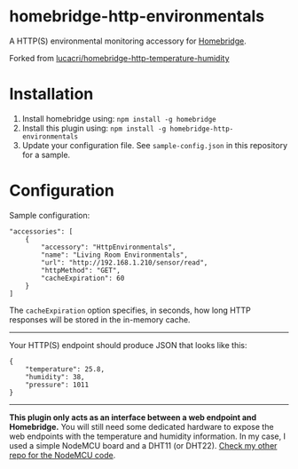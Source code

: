 # homebridge-http-environmentals

A HTTP(S) environmental monitoring accessory for [Homebridge](https://github.com/nfarina/homebridge).

Forked from [lucacri/homebridge-http-temperature-humidity](]https://github.com/lucacri/homebridge-http-temperature-humidity)

# Installation

1. Install homebridge using: `npm install -g homebridge`
2. Install this plugin using: `npm install -g homebridge-http-environmentals`
3. Update your configuration file. See `sample-config.json` in this repository for a sample.

# Configuration

Sample configuration:

```
"accessories": [
    {
        "accessory": "HttpEnvironmentals",
        "name": "Living Room Environmentals",
        "url": "http://192.168.1.210/sensor/read",
        "httpMethod": "GET",
        "cacheExpiration": 60
    }
]
```

The `cacheExpiration` option specifies, in seconds, how long HTTP responses will be stored in the in-memory cache.

---

Your HTTP(S) endpoint should produce JSON that looks like this:

```
{
    "temperature": 25.8,
    "humidity": 38,
    "pressure": 1011
}
```

---

**This plugin only acts as an interface between a web endpoint and Homebridge.** You will still need some dedicated hardware to expose the web endpoints with the temperature and humidity information. In my case, I used a simple NodeMCU board and a DHT11 (or DHT22). [Check my other repo for the NodeMCU code](https://github.com/lucacri/nodemcu-temperature-humidity-station).
